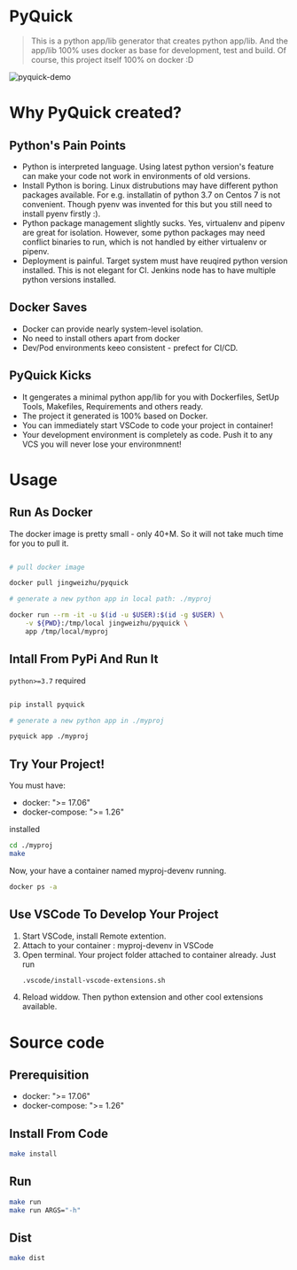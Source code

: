 # PyQuick

> This is a python app/lib generator that creates python app/lib. And the app/lib 100% uses docker as base for development, test and build.
> Of course, this project itself 100% on docker :D

![pyquick-demo](https://github.com/jevyzhu/pieterraform/pyquick.gif "pyquick-demo")

# Why PyQuick created?

## Python's Pain Points

* Python is interpreted language. Using latest python version's feature can make your code not work in environments of old versions.
* Install Python is boring. Linux distrubutions may have different python packages available. For e.g. installatin of python 3.7 on Centos 7 is not convenient. Though pyenv was invented for this but you still need to install pyenv firstly :).
* Python package management slightly sucks. Yes, virtualenv and pipenv are great for isolation. However, some python packages may need conflict binaries to run, which is not handled by either virtualenv or pipenv.
* Deployment is painful. Target system must have reuqired python version installed. This is not elegant for CI. Jenkins node has to have multiple python versions installed.

## Docker Saves

* Docker can provide nearly system-level isolation.
* No need to install others apart from docker
* Dev/Pod environments keeo consistent - prefect for CI/CD.

## PyQuick Kicks

* It gengerates a minimal  python app/lib for you with Dockerfiles, SetUp Tools, Makefiles, Requirements and others ready.
* The project it generated is 100% based on Docker.
* You can immediately start VSCode to code your project in container!
* Your development environment is completely as code. Push it to any VCS you will never lose your environmnent!


# Usage

## Run As Docker

The docker image is pretty small - only 40+M.
So it will not take much time for you to pull it.

```bash

# pull docker image

docker pull jingweizhu/pyquick

# generate a new python app in local path: ./myproj

docker run --rm -it -u $(id -u $USER):$(id -g $USER) \
    -v ${PWD}:/tmp/local jingweizhu/pyquick \
    app /tmp/local/myproj

```


## Intall From PyPi And Run It

`python>=3.7` required

```bash

pip install pyquick

# generate a new python app in ./myproj

pyquick app ./myproj

```

## Try Your Project!

You must have:

* docker: ">= 17.06"
* docker-compose: ">= 1.26"

installed

```bash
cd ./myproj
make
```

Now, your have a container named myproj-devenv running.

```bash
docker ps -a
```

## Use VSCode To Develop Your Project
1. Start VSCode, install Remote extention.
2. Attach to your container : myproj-devenv in VSCode
3. Open terminal. Your project folder attached to container already. Just run
    ```bash
    .vscode/install-vscode-extensions.sh
    ```
4. Reload widdow. Then python extension and other cool extensions available.


# Source code

## Prerequisition
* docker: ">= 17.06"
* docker-compose: ">= 1.26"

## Install From Code
```bash
make install
```

## Run
```bash
make run
make run ARGS="-h"
```

## Dist
```bash
make dist
```
